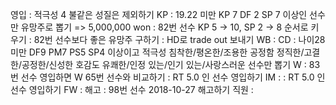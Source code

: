영입	: 적극성 4 불같은 성질은 제외하기
KP	: 19.22 미만 KP 7 DF 2 SP 7 이상인 선수만 유망주로 뽑기 => 5,000,000 won
	: 82번 선수 KP 5 -> 10, SP 2 -> 8 순서로 키우기
	: 82번 선수보다 좋은 유망주 구하기
	: HD로 trade out 보내기
WB      : 
CD	: 나이28 미만 
	  DF9 PM7 PS5 SP4 이상이고
	  적극성 침착한/평온한/조용한 
	  공정함 정직한/고결한/공정한/신성한 
	  호감도 유쾌한/인정 있는/인기 있는/사랑스러운 
	  선수만 뽑기
W	: 83번 선수 영입하면 W 65번 선수와 비교하기
	: RT 5.0 인 선수 영입하기 
IM	: 
	: RT 5.0 인 선수 영입하기
FW      : 
해고	: 98번 선수 2018-10-27 해고하기
직원	: 
